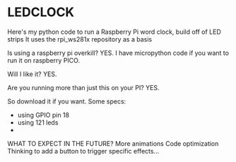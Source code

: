 # LEDCLOCK
Here's my python code to run a Raspberry Pi word clock, build off of LED strips
It uses the rpi_ws281x repository as a basis

Is using a raspberry pi overkill? 
YES.
I have micropython code if you want to run it on raspberry PICO.

Will I like it?
YES.

Are you running more than just this on your PI?
YES.

So download it if you want.
Some specs:
- using GPIO pin 18
- using 121 leds
- 


WHAT TO EXPECT IN THE FUTURE?
More animations
Code optimization
Thinking to add a button to trigger specific effects...

